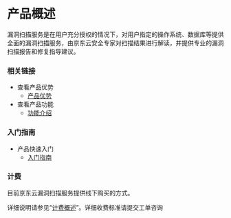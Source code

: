 # 产品概述
漏洞扫描服务是在用户充分授权的情况下，对用户指定的操作系统、数据库等提供全面的漏洞扫描服务，由京东云安全专家对扫描结果进行解读，并提供专业的漏洞扫描报告和修复指导建议。




### 相关链接

- 查看产品优势
  - [产品优势](../Introduction/Benefits.md)
- 查看产品功能
  - [功能介绍](../Introduction/Features.md)


### 入门指南

- 产品快速入门
  - [入门指南](../Getting-Started/Getting-Started.md)

### 计费

目前京东云漏洞扫描服务提供线下购买的方式。

详细说明请参见“[计费概述](../Pricing/Billing-Overview.md)”。详细收费标准请提交工单咨询
